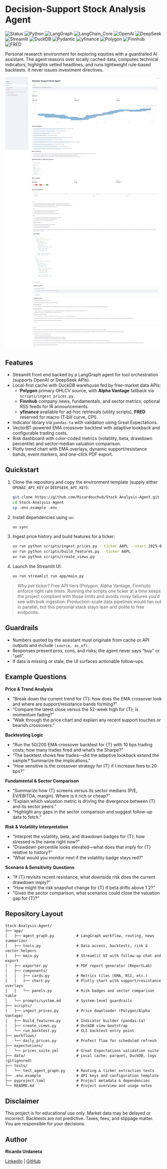 # Decision-Support Stock Analysis Agent

![Status](https://img.shields.io/badge/Status-Completed-2ECC71?logo=checkmarx&logoColor=white)
![Python](https://img.shields.io/badge/Python-3.12%2B-3776AB?logo=python&logoColor=white)
![LangGraph](https://img.shields.io/badge/LangGraph-Orchestration-7E57C2?logo=chainlink&logoColor=white)
![LangChain_Core](https://img.shields.io/badge/LangChain-Core-2C3E50?logo=langchain&logoColor=white)
![OpenAI](https://img.shields.io/badge/OpenAI-LLM-111111?logo=openai&logoColor=white)
![DeepSeek](https://img.shields.io/badge/DeepSeek-LLM-8A2BE2?logo=deepnote&logoColor=white)
![Streamlit](https://img.shields.io/badge/Streamlit-UI-FF4B4B?logo=streamlit&logoColor=white)
![DuckDB](https://img.shields.io/badge/DuckDB-OLAP-FFF000?logo=duckdb&logoColor=000)
![Pydantic](https://img.shields.io/badge/Pydantic-Validation-336791?logo=pydantic&logoColor=white)
![yfinance](https://img.shields.io/badge/yfinance-Prices-2E7D32)
![Polygon](https://img.shields.io/badge/Polygon-API-8E44AD)
![Finnhub](https://img.shields.io/badge/Finnhub-API-0B8043)
![FRED](https://img.shields.io/badge/FRED-API-2C3E50)



Personal research environment for exploring equities with a guardrailed AI assistant. The agent reasons over locally cached data, computes technical indicators, highlights vetted headlines, and runs lightweight rule-based backtests. It never issues investment directives.


  <img width="1000" src="img/nvidia_example.png" alt="Main"/>

  
## Features
- Streamlit front end backed by a LangGraph agent for tool orchestration (supports OpenAI or DeepSeek APIs).
- Local-first cache with DuckDB warehouse fed by free-market data APIs:
  - **Polygon** primary OHLCV source, with **Alpha Vantage** fallback via `scripts/ingest_prices.py`.
  - **Finnhub** company news, fundamentals, and sector metrics; optional RSS feeds for IR announcements.
  - **yfinance** available for ad-hoc retrievals (utility scripts), **FRED** reserved for macro (T-bill curve, CPI).
- Indicator library via `pandas-ta` with validation using Great Expectations.
- VectorBT-powered EMA crossover backtest with adaptive lookback and configurable trading costs.
- Risk dashboard with color-coded metrics (volatility, beta, drawdown percentile) and sector-median valuation comparison.
- Plotly trend chart with EMA overlays, dynamic support/resistance bands, event markers, and one-click PDF export.

## Quickstart
1. Clone the repository and copy the environment template (supply either `OPENAI_API_KEY` or `DEEPSEEK_API_KEY`):
   ```bash
   git clone https://github.com/Ricardouchub/Stock-Analysis-Agent.git
   cd Stock-Analysis-Agent
   cp .env.example .env
   ```
2. Install dependencies using `uv`:
   ```bash
   uv sync
   ```
3. Ingest price history and build features for a ticker:
   ```bash
   uv run python scripts/ingest_prices.py --ticker AAPL --start 2025-01-01 --end 2025-10-28
   uv run python scripts/build_features.py --ticker AAPL
   uv run python scripts/create_views.py
   ```
4. Launch the Streamlit UI:
   ```bash
   uv run streamlit run app/main.py
   ```
>   *Why per ticker?* Free API tiers (Polygon, Alpha Vantage, Finnhub) enforce tight rate limits. Running the scripts one ticker at a time keeps the project compliant with those limits and avoids noisy failures you’d see with bulk ingestion. Production-scale data pipelines would fan out in parallel, but this personal stack stays lean and polite to free endpoints.

## Guardrails
- Numbers quoted by the assistant must originate from cache or API outputs and include `(source, as_of)`.
- Responses present pros, cons, and risks; the agent never says "buy" or "sell".
- If data is missing or stale, the UI surfaces actionable follow-ups.

## Example Questions

**Price & Trend Analysis**
- “Break down the current trend for {T}: how does the EMA crossover look and where are support/resistance bands forming?”
- “Compare the latest close versus the 52-week high for {T}; is momentum fading?”
- “Walk through the price chart and explain any recent support touches or bearish crossovers.”

**Backtesting Logic**
- “Run the 50/200 EMA crossover backtest for {T} with 10 bps trading costs; how many trades fired and what’s the Sharpe?”
- “The backtest shows few trades—did the adaptive lookback extend the sample? Summarize the implications.”
- “How sensitive is the crossover strategy for {T} if I increase fees to 20 bps?”

**Fundamental & Sector Comparison**
- “Summarize how {T} screens versus its sector medians (P/E, EV/EBITDA, margin). Where is it rich or cheap?”
- “Explain which valuation metric is driving the divergence between {T} and its sector peers.”
- “Highlight any gaps in the sector comparison and suggest follow-up data to fetch.”

**Risk & Volatility Interpretation**
- “Interpret the volatility, beta, and drawdown badges for {T}; how stressed is the name right now?”
- “Drawdown percentile looks elevated—what does that imply for {T} relative to history?”
- “What would you monitor next if the volatility badge stays red?”

**Scenario & Sensitivity Questions**
- “If {T} revisits recent resistance, what downside risk does the current drawdown imply?”
- “How might the risk snapshot change for {T} if beta drifts above 1.2?”
- “Given the sector comparison, what scenarios could close the valuation gap for {T}?”


## Repository Layout
```
Stock-Analysis-Agent/
├── app/
│   ├── agent_graph.py          # LangGraph workflow, routing, news summarizer
│   ├── tools.py                # Data access, backtests, risk & sector helpers
│   ├── main.py                 # Streamlit UI with follow-up chat and export
│   ├── exporter.py             # PDF report generator (ReportLab)
│   ├── components/
│   │   ├── cards.py            # Metrics tiles (EMA, RSI, etc.)
│   │   ├── chart.py            # Plotly chart with support/resistance overlays
│   │   └── panels.py           # Risk badges and sector comparison table
│   └── prompts/system.md       # System-level guardrails
├── scripts/
│   ├── ingest_prices.py        # Price downloader (Polygon/Alpha Vantage)
│   ├── build_features.py       # Indicator builder (pandas-ta)
│   ├── create_views.py         # DuckDB view bootstrap
│   └── run_backtest.py         # CLI backtest entry point
├── workflows/
│   └── daily_prices.py         # Prefect flow for scheduled refresh
├── expectations/
│   └── prices_suite.yml        # Great Expectations validation suite
├── data/                       # Local cache: parquet, DuckDB, logs (gitignored)
├── tests/
│   └── test_agent_graph.py     # Routing & ticker extraction tests
├── .env.example                # API keys and configuration template
├── pyproject.toml              # Project metadata & dependencies
└── README.md                   # Project overview and usage notes
```

## Disclaimer
This project is for educational use only. Market data may be delayed or incorrect. Backtests are not predictive. Taxes, fees, and slippage matter. You are responsible for your decisions.

## Author
**Ricardo Urdaneta**

[LinkedIn](https://www.linkedin.com/in/ricardourdanetacastro/) | [GitHub](https://github.com/Ricardouchub)
